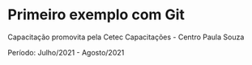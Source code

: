 # Primeiro exemplo com Git

Capacitação promovita pela Cetec Capacitações - Centro Paula Souza

Período: Julho/2021 - Agosto/2021
